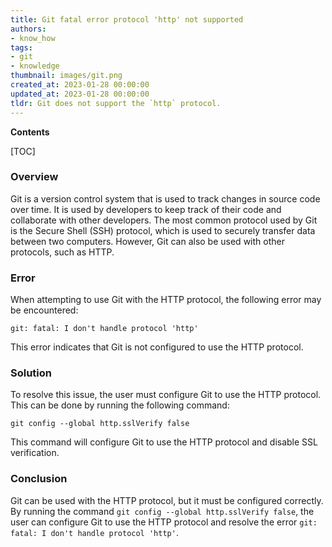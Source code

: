 ```yaml
---
title: Git fatal error protocol 'http' not supported
authors:
- know_how
tags:
- git
- knowledge
thumbnail: images/git.png
created_at: 2023-01-28 00:00:00
updated_at: 2023-01-28 00:00:00
tldr: Git does not support the `http` protocol.
---
```


**Contents**

[TOC]

### Overview
Git is a version control system that is used to track changes in source code over time. It is used by developers to keep track of their code and collaborate with other developers. The most common protocol used by Git is the Secure Shell (SSH) protocol, which is used to securely transfer data between two computers. However, Git can also be used with other protocols, such as HTTP.

### Error
When attempting to use Git with the HTTP protocol, the following error may be encountered:

`git: fatal: I don't handle protocol 'http'`

This error indicates that Git is not configured to use the HTTP protocol.

### Solution
To resolve this issue, the user must configure Git to use the HTTP protocol. This can be done by running the following command:

`git config --global http.sslVerify false`

This command will configure Git to use the HTTP protocol and disable SSL verification.

### Conclusion
Git can be used with the HTTP protocol, but it must be configured correctly. By running the command `git config --global http.sslVerify false`, the user can configure Git to use the HTTP protocol and resolve the error `git: fatal: I don't handle protocol 'http'`.

